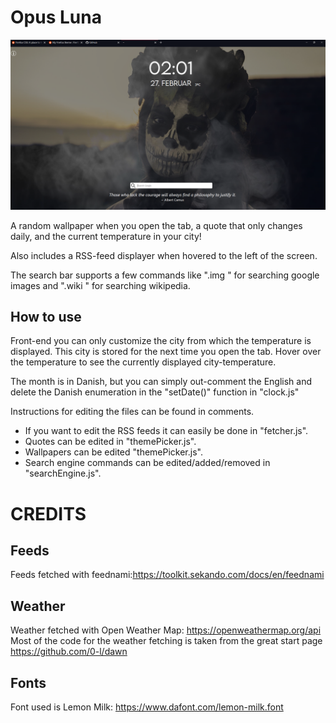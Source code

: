 # Opus Luna

![alt text](https://github.com/Restitutor-Orbis/Opus-Luna/blob/main/showcases/showcase1.png?raw=true)

A random wallpaper when you open the tab, a quote that only changes daily, and the current temperature in your city!

Also includes a RSS-feed displayer when hovered to the left of the screen.

The search bar supports a few commands like ".img <text>" for searching google images and ".wiki <text>" for searching wikipedia.
## How to use
Front-end you can only customize the city from which the temperature is displayed. This city is stored for the next time you open the tab. 
Hover over the temperature to see the currently displayed city-temperature. 

The month is in Danish, but you can simply out-comment the English and delete the Danish enumeration in the "setDate()" function in "clock.js"

Instructions for editing the files can be found in comments.
- If you want to edit the RSS feeds it can easily be done in "fetcher.js".
- Quotes can be edited in "themePicker.js".
- Wallpapers can be edited "themePicker.js".
- Search engine commands can be edited/added/removed in "searchEngine.js".  
# CREDITS

## Feeds
Feeds fetched with feednami:https://toolkit.sekando.com/docs/en/feednami

## Weather
Weather fetched with Open Weather Map: https://openweathermap.org/api
Most of the code for the weather fetching is taken from the great start page https://github.com/0-l/dawn

## Fonts
Font used is Lemon Milk: https://www.dafont.com/lemon-milk.font
 
